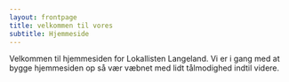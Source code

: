 ```yaml
---
layout: frontpage
title: velkommen til vores
subtitle: Hjemmeside
---
```

Velkommen til hjemmesiden for Lokallisten Langeland. Vi er i gang med at bygge hjemmesiden op så vær væbnet med lidt tålmodighed indtil videre.

